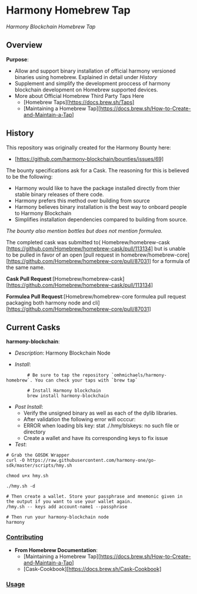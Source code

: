# Harmony Homebrew Tap

*Harmony Blockchain Homebrew Tap*

## Overview
**Purpose**:
- Allow and support binary installation of official harmony versioned binaries using homebrew. Explained in detail under *History*
- Supplement and simplify the development proccess of harmony blockchain development on Homebrew supported devices.
- More about Official Homebrew Third Party Taps Here
    * [Homebrew Taps][https://docs.brew.sh/Taps]
    * [Maintaining a Homebrew Tap][https://docs.brew.sh/How-to-Create-and-Maintain-a-Tap]


## History
 This repository was originally created for the Harmony Bounty here: 
- [https://github.com/harmony-blockchain/bounties/issues/69]

The bounty specifications ask for a Cask. The reasoning for this is believed to be the following:
- Harmony would like to have the package installed directly from thier stable binary releases of there code. 
- Harmony prefers this method over building from source
- Harmony believes binary installation is the best way to onboard people to Harmony Blockchain
- Simplifies installation dependencies compared to building from source. 

*The bounty also mention bottles but does not mention formulea.*


The completed cask was submitted to( Homebrew/homebrew-cask [https://github.com/Homebrew/homebrew-cask/pull/113134] but is unable to be pulled in favor of an open [pull request in homebrew/homebrew-core][https://github.com/Homebrew/homebrew-core/pull/87031] for a formula of the same name.


**Cask Pull Request**:[Homebrew/homebrew-cask][https://github.com/Homebrew/homebrew-cask/pull/113134]

**Formulea Pull Request**:[Homebrew/homebrew-core formulea pull request packaging both harmony node and cli] [https://github.com/Homebrew/homebrew-core/pull/87031]


## Current Casks
**harmony-blockchain**: 
* *Description*: Harmony Blockchain Node

* *Install*:
```
        # Be sure to tap the repository `omhmichaels/harmony-homebrew`. You can check your taps with `brew tap` 

        # Install Harmony blockchain
        brew install harmony-blockchain
```
* *Post Install*:
    - Verify the unsigned binary as well as each of the dylib libraries.  
    - After validation the following error will occcur:
    * ERROR when loading bls key: stat ./.hmy/blskeys: no such file or directory
    - Create a wallet and have its corresponding keys to fix issue
* *Test*:
```
# Grab the GOSDK Wrapper
curl -O https://raw.githubusercontent.com/harmony-one/go-sdk/master/scripts/hmy.sh

chmod u+x hmy.sh

./hmy.sh -d 

# Then create a wallet. Store your passphrase and mnemonic given in the output if you want to use your wallet again. 
/hmy.sh -- keys add account-name1 --passphrase 

# Then run your harmony-blockchain node
harmony 

```


### [Contributing](CONTRIBUTING.md)


- **From Homebrew Documentation**: 
    * [Maintaining a Homebrew Tap][https://docs.brew.sh/How-to-Create-and-Maintain-a-Tap]
    * [Cask-Cookbook][https://docs.brew.sh/Cask-Cookbook]


### [Usage](./USAGE.md)
